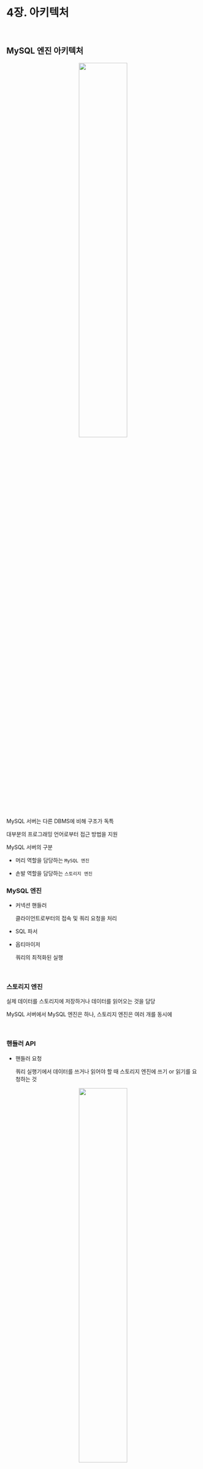 # 4장. 아키텍처



<br>

## MySQL 엔진 아키텍처

<p align="center"><img src="./images/4_1.png" width="50%"></p>


MySQL 서버는 다른 DBMS에 비해 구조가 독특

대부분의 프로그래밍 언어로부터 접근 방법을 지원

MySQL 서버의 구분

- 머리 역할을 담당하는 `MySQL 엔진`

- 손발 역할을 담당하는 `스토리지 엔진`

### MySQL 엔진

- 커넥션 핸들러

    클라이언트로부터의 접속 및 쿼리 요청을 처리

- SQL 파서

- 옵티마이저

    쿼리의 최적화된 실행

<br>

### 스토리지 엔진

실제 데이터를 스토리지에 저장하거나 데이터를 읽어오는 것을 담당

MySQL 서버에서 MySQL 엔진은 하나, 스토리지 엔진은 여러 개를 동시에

<br>

### 핸들러 API

- 핸들러 요청

    쿼리 실행기에서 데이터를 쓰거나 읽어야 할 때 스토리지 엔진에 쓰기 or 읽기를 요청하는 것

<p align="center"><img src="./images/4_2.png" width="50%"></p>

핸들러 API를 통해 얼마나 많은 데이터(레코드) 작업이 있었는지 확인 가능

<br>

### MySQL 스레딩 구조

<p align="center"><img src="./images/4_3.png" width="80%"></p>

MySQL 서버는 프로세스 기반이 아니라 스레드 기반으로 작동


<br>

### 포그라운드 스레드

MySQL 서버에 접속하면 요청을 처리해줄 스레드를 생성해 클라이언트에게 할당 

DBMS 앞단에서 사용자(클라이언트)와 통신하기에 포그라운드 스레드(사용자 스레드)

<br>

데이터를 MySQL의 데이터 버퍼나 캐시로부터 가져오거나, 없는 경우 직접 디스크의 데이터나 인덱스 파일로부터 데이터를 읽어와서 각 클라이언트 사용자가 요청하는 쿼리 문장을 처리

<br>

최소 MySQL 서버에 접속된 클라이언트 수만큼 존재

작업을 마치고 커넥션 종료 -> 커넥션 담당 스레드는 스레드 캐시로

<br>




MyISAM 테이블은 디스크 쓰기까지 포그라운드 스레드가 처리

InnoDB 테이블은 데이터 버퍼나 캐시까지만 포그라운드 스레드가 처리

<br>

### 백그라운드 스레드

InnoDB는 여러 가지 작업이 백그라운드로 처리

- 인서트 버퍼를 병합

- 로그를 디스크로 기록(중요)

- InnoDB 버퍼 풀의 데이터를 디스크에 기록(중요)

- 데이터를 버퍼로 읽어옴

- 잠금이나 데드락을 모니터링

<br>

InnoDB에서 데이터를 읽는 작업은 포그라운드 스레드에서 처리되기 때문에 읽기 스레드는 많이 설정할 필요 X

쓰기 스레드는 아주 많은 작업을 백그라운드로 처리하기 때문에 충분히 설정해야 함

<br>

쓰기 작업은 지연되어 처리될 수 있지만 읽기 작업은 절대 지연될 수 없음

<br>

### 메모리 할당 및 사용 구조

<p align="center"><img src="./images/4_4.png" width="60%"></p>

MySQL에서 사용되는 메모리 공간

- 글로벌 메모리

- 로컬 메모리

### 글로벌 메모리

MySQL 서버가 시작되면서 운영체제로부터 할당

스레드 수와 무관하게 하나의 메모리 공간만 할당

#### 대표적인 글로벌 메모리

- 테이블 캐시

- InnoDB 버퍼 풀

- InnoDB 어댑티브 해시 인덱스

- InnoDB 리두 로그 버퍼

<br>

### 로컬 메모리

클라이언트 스레드가 쿼리를 처리하는 데 사용하는 메모리 영역

각 클라이언트 스레드 별로 독립적으로 할당, 절대 공유되지 않음


#### 대표적인 로컬 메모리

- 정렬 버퍼

- 조인 버퍼

- 바이너리 로그 캐시

- 네트워크 버퍼

<br>

### 플러그인 스토리지 엔진 모델

<p align="center"><img src="./images/4_5.png" width="80%"></p>

MySQL의 독특한 구조 중 대표적인 것이 플러그인 모델

<br>

<p align="center"><img src="./images/4_6.png" width="100%"></p>

쿼리의 실행 과정 중 거의 `대부분의 작업이 MySQL 엔진`에서 처리되고 마지막 `데이터 읽기/쓰기 작업이 스토리지 엔진`에 의해 처리

<br>

MySQL 엔진은 사람 역할 / 스토리지 엔진은 자동차 역할

MySQL 엔진이 스토리지 엔진을 조정하기 위해 `핸들러`를 사용 

<br>

```
하나의 쿼리 작업은 여러 하위 작업으로 나뉘는데, 각 하위 작업이 MySQL 엔진 영역에서 처리되는지 스토리지 엔진 영역에서 처리되는지 알아야 한다.
```

### 스토리지 엔진

<p align="center"><img src="./images/4_7.png" width="100%"></p>

Supprot 컬럼의 값 4가지

- YES : 해당 스토리지 엔진이 포함, 사용 가능 상태로 활성화

- DEFAULT : 필수 스토리지 엔진

- NO : 포함되지 않음, 사용하기 위해서는 서버를 다시 빌드(컴파일)해야 함

- DISABLED : 포함 But, 비활성화

<br>

#### 컴포넌트

플러그인 아키텍처를 대체하기 위해 컴포넌트 아키텍처를 지원

<br>

### 쿼리 실행 구조

<p align="center"><img src="./images/4_8.png" width="70%"></p>

#### 쿼리 파서

사용자 요청으로 들어온 쿼리 문장을 토큰(MySQL이 인식할 수 있는 최소 단위)으로 분리해 트리 형태의 구조로 만들어 내는 작업

#### 전처리기

파서 트리를 기반으로 쿼리 문장에 구조적인 문제점이 있는지 확인

토큰을 테이블, 칼럼 이름 등에 매핑해서 해당 객체의 존재 여부와 접근 권한을 확인하는 과정

#### 옵티마이저

쿼리 문장을 저렴한 비용으로 가장 빠르게 처리할지를 결정하는 역할

DBMS의 두뇌


#### 실행 엔진

실행 엔진과 핸들러는 손과 발

예를 들어, 옵티마이저가 GROUP BY를 처리하기 위해 임시 테이블을 사용하기로 결정했다면

1. 실행 엔진이 핸들러에게 임시 테이블을 만들라고 요청

2. 실행 엔진은 WHERE 절에 일치하는 레코드를 읽어오라고 핸들러에게 요청

3. 읽어온 레코드들을 1번에서 준비한 임시 테이블로 저장하라고 다시 핸들러에게 요청

4. 데이터가 준비된 임시 테이블에서 필요한 방식으로 데이터를 읽어오라고 다시 핸들러에게 요청

5. 최종적으로 실행 엔진은 결과를 사용자나 다른 모듈로 넘김

`즉, 실행 엔진은 계획대로 각 핸들러에게 요청해서 받은 결과를 또 다른 핸들러 요청의 입력으로 연결하는 역할을 수행`

#### 핸들러(스토리지 엔진)

MySQL 실행 엔진의 요청에 따라 데이터를 디스크로 저장하고 디스크로 읽어 오는 역할을 담당

<br>

### 쿼리 캐시

쿼리 캐시는 빠른 응답을 필요로 하는 웹 기반 응용 프로그램에서 중요한 역할

SQL 실행 결과를 메모리에 캐시하고 동일 SQL 쿼리가 실행되면 즉시 결과를 반환

하지만, 테이블의 데이터가 변경되면 모두 삭제해야 하기 때문에 MySQL 8.0으로 올라오면서 기능이 완전 제거

<br>

### 스레드 풀

MySQL 서버의 CPU가 제한된 개수의 스레드 처리에만 집중할 수 있게 해서 서버의 자원 소모를 줄이는 것이 목적

동시에 실행 중인 스레드들을 CPU가 최대한 잘 처리해낼 수 있는 수준으로 줄여서 빨리 처리하게 하는 기능

<BR>

### 트랜잭션 지원 메타 데이터

테이블의 구조 정보와 스토어드 프로그램 등의 정보를 데이터 딕셔너리 또는 메타데이터라고 함

8.0 버전부터는 관련 정보를 InnoDB의 테이블에 저장

## InnoDB 스토리지 엔진 아키텍처

<p align="center"><img src="./images/4_9.png" width="100%"></p>

InnoDB는 MySQL 스토리지 엔진 중 거의 유일하게 레코드 기반 잠금을 제공하며, 높은 동시성 처리와 안정적이며 성능이 뛰어남

<br>

### 프라이머리 키에 의한 클러스터링

InnoDB의 모든 테이블은 기본적으로 프라이머리 키를 기준으로 클러스터링되어 저장

즉, 프라이머리 키 값의 순서대로 디스크에 저장

프라이머리 키가 클러스터링 인덱스이기 때문에 프라이머리 키를 이용한 레인지 스캔은 상당히 빠름

쿼리의 실행 계획에서 프라이머리 키는 다른 보조 인덱스에 비해 비중이 높게 설정

<br>

MyISAM 스토리지 엔진에서는 클러스터링 키를 지원하지 않음

<br>

### 외래 키 지원

외래 키 지원은 InnoDB 스토리지 엔진에서만 지원

부모 테이블과 자식 테이블 모두 해당 칼럼에 인덱스 생성이 필요하고, 변경 시 데이터 체크 작업이 필요하므로 잠금이 여러 테이블로 전파되고 데드락이 발생할 수 있기에 주의

foreign_key_checks 변수로 외래 키 체크 작업을 켜고 끌 수 있음

<br>

### MVCC(Multi Version Concurrency Control)

레코드 레벨의 트랜잭션을 지원하는 DBMS가 제공하는 기능

MVCC의 목적은 잠금을 사용하지 않는 일관된 읽기 제공

InnoDB는 언두 로그를 이용해 이 기능을 구현


<p align="center"><img src="./images/4_10.png" width="80%"></p>


<p align="center"><img src="./images/4_11.png" width="70%"></p>


<p align="center"><img src="./images/4_12.png" width="70%"></p>

UPDATE 문장이 실행되면 커밋 실행 여부와 관계 없이 버퍼 풀은 새로운 값인 경기로 업데이트

디스크의 데이터 파일에는 체크포인트나 InnoDB의 Write 스레드에 의해 새로운 값으로 업데이트되거나 아닐 수도 있음

아직 COMMIT이나 ROLLBACK이 되지 않은 상태에서 다른 사용자가 작업 중인 레코드를 조회한다면 어디에 있는 데이터를 조회할까?

```
mysql> SELECT * FROM member WHERE m_id=12;
```
<p align="center"><img src="./images/4_13.png" width="70%"></p>

```
먼저 COMMIT과 ROLLBACK을 이해하려면 TRANSACTION 진행 과정에 대해서 알아야 함

COMMIT

보류중인 모든 데이터 변경사항을 영구적으로 적용. 현재 트랜잭션 종료

ROLLBACK

보류중인 모든 데이터 변경사항을 폐기. 현재 트랜잭션 종료, 직전 커밋 직후의 단계로 회귀(되돌아가기)

전체 트랜잭션을 롤백함

SAVEPOINT

ROLLBACK 할 포인트 지정(세이브포인트).
```

<br>

다시 위의 질문으로 돌아가 답을 한다면, MySQL 서버의 시스템 변수(transaction_isolation)에 설정된 격리 수준에 따라 다름

격리 수준이 READ_UNCOMMITED인 경우 버퍼 풀이 가지고 있는 변경된 데이터를 읽어서 반환

READ_COMMITED거나 그 이상의 격리 수준인 경우 변경되기 이전의 내용을 보관하고 있는 언두 영역의 데이터를 반환

`해당 과정을 DBMS에서 MVCC라고 표현`

`즉, 하나의 레코드(회원 번호가 12인 레코드)에 대해 2개의 버전이 유지되고, 필요에 따라 어느 데이터가 보여지는지 여러 가지 상황에 따라 달라지는 구조`

<br>

### 잠금 없는 일관된 읽기(Non-Locking Consistent Read)

InnoDB는 MVCC 기술을 이용해 잠금을 걸지 않고 읽기 작업을 수행

```
## 잠금이란?

여러 사용자가 동시에 데이터베이스를 변경할 때 잠금은 충돌을 방지하고 일관된 상태를 유지하는 것
```

특정 사용자가 레코드를 변경하고 아직 커밋을 수행하지 않았다고 하더라도 이 변경 트랜잭션이 다른 사용자의 SELECT 작업을 방해하지 않음

이럴 때 언두 로그를 사용

오랜 시간 동안 활성 상태인 트랜잭션으로 인해 서버가 느려지는 문제가 있는데 이런 일관된 읽기를 위해 언두 로그를 삭제하지 않고 유지해야 되기 때문에 발생하는 문제

```
MVCC가 적합한 경우:

데이터 읽기 작업이 많은 경우: MVCC는 데이터 읽기 작업에 영향을 거의 미치지 않기 때문에 데이터 읽기 작업이 많은 경우에 적합합니다.

데이터 변경 작업이 빈번하지 않은 경우: MVCC는 데이터 변경 작업에 잠금이 필요하지 않지만, 변경 작업이 빈번할 경우 성능 저하를 초래할 수 있습니다.


MVCC가 적합하지 않은 경우:

데이터 변경 작업이 빈번한 경우: MVCC는 데이터 변경 작업에 잠금이 필요하지 않지만, 변경 작업이 빈번할 경우 성능 저하를 초래할 수 있습니다.

저장 공간이 부족한 경우: MVCC는 여러 버전의 데이터를 저장하기 때문에 저장 공간이 부족한 경우 적합하지 않습니다.
```

<br>


### 자동 데드락 감지

Inno DB는 잠금이 교착 상태에 빠지지 않았는지 확인하기 위해 잠금 대기 목록을 그래프 형태로 관리

데드락 감지 스레드가 주기적으로 잠금 대기 그래프를 검사해 교착 상태에 빠진 트랜잭션들을 찾아서 그 중에 하나를 강제 종료

어느 트랜잭션을 먼저 강제 종료할 것인지는 트랜잭션의 언두 로그 양이며, 더 적게 가진 트랜잭션이 롤백의 대상

innodb_table_locks 시스템 변수를 활성화하면 InnoDB 내부 레코드 잠금 뿐 아니라 테이블 레벨의 잠금까지 감지할 수 있음

<br>

동시 처리 스레드가 많아지거나 트랜잭션이 가진 잠금의 개수가 많아지면 데드락 감지 스레드가 느려짐

<br>

### 자동화된 장애 복구

InnoDB에는 손실이나 장애로부터 데이터를 보호하기 위한 여러 가지 메커니즘이 탑재

이런 매커니즘을 이용해 MySQL 서버가 시작될 때 완료되지 못한 트랜잭션이나 일부만 기록된 데이터 페이지 등에 대한 복구 작업이 자동으로 진행

<br>

InnoD 스토리지 엔진은 매우 견고해서 데이터 파일이 손상되거나 MySQL 서버가 시작되는 못하는 경우는 거의 없음

하지만, 디스크나 서버 하드웨어 이슈로 자동 복구를 못하는 경우 복구하기 쉽지 않음

<br>

이때는 innodb_force_recovery 시스템 변수를 설정해서 서버를 시작해야 함

1. InnoDB의 로그 파일이 손상됐다면 6으로 설정하고 MySQL 서버를 가동

2. 테이블의 데이터 파일이 손상됐다면 1로 설정하고 MySQL 서버를 가동

3. 어떤 부분이 문제인지 알 수 없다면 1 ~ 6까지 변경하면서 MySQL을 재시작

<br>

### InnoDB 버퍼 풀

InnoDB 스토리지 엔진에서 가장 핵심적인 부분

디스크의 데이터 파일이나 인덱스 정보를 메모리에 캐시해두는 공간

쓰기 작업을 지연시켜 일괄 작업으로 처리할 수 있게 해주는 버퍼 역할도 같이

<br>

일반적인 애플리케이션에서는 INSERT, UPDATE, DELETE처럼 데이터를 변경하는 쿼리는 데이터 파일의 레코드를 변경하기에 랜덤한 디스크 작업을 발생 시킴

하지만, 버퍼 풀이 이런 변경된 데이터를 모아서 처리하면 랜덤한 디스크 작업의 횟수를 줄일 수 있음

<br>

### 버퍼 풀의 크기 설정

운영체제와 각 클라이언트 스레드가 사용할 메모리를 고려해서 설정

처음으로 MySQL 서버를 준비한다면 다음과 같이 권장

1. 운영체제의 전체 메모리 공간이 8GB 미만이라면 50% 정도만 버퍼풀로 설정

2. 메모리 공간이 그 이상이라면 50% 이상으로 점점 올려가면서 최적점을 찾기

3. 50GB 이상이라면 15GB에서 30GB를 뺀 나머지를 버퍼 풀로 할당

<br>

innodb_buffer_pool_size 시스템 변수로 크기를 설정 가능하며, 동적으로 크기 확장 가능

크리티컬한 변경이기에 서버가 한가한 시점에 하는 것이 좋음

크기를 줄이는 작업은 서비스 영향도가 매우 크므로 가능하면 하지 않는 것이 좋음

<br>

### 버퍼 풀의 구조

버퍼 풀을 페이지 크기(innodb_page_size)의 조각으로 쪼개어 엔진이 데이터를 필요로 할 때 해당 데이터 페이지를 읽어서 각 조각에 저장

페이지 크기 조각을 관리하기 위한 3가지 자료 구조

1. LRU(Least Recently Used) 리스트

2. Flush 리스트

3. Free 리스트

```
## LRU 자료구조란 무엇일까요?

LRU는 "Least Recently Used"의 약자로, 최근에 가장 오랫동안 사용하지 않은 데이터를 제거하는 자료구조입니다. 캐시 메모리와 같은 제한된 공간에서 데이터를 효율적으로 관리할 때 유용하게 사용됩니다.


## LRU 자료구조의 작동 방식

LRU 자료구조는 다음과 같은 방식으로 작동합니다.

데이터 삽입: 새로운 데이터가 LRU 자료구조에 삽입될 때, 가장 최근에 사용된 데이터의 위치 바로 뒤에 추가됩니다.

데이터 접근: 이미 LRU 자료구조에 존재하는 데이터에 접근할 때, 해당 데이터를 가장 최근에 사용된 위치로 이동시킵니다.

데이터 제거: LRU 자료구조에 공간이 부족할 때, 가장 오랫동안 사용되지 않은 데이터가 제거됩니다.


## LRU 자료구조의 구현

LRU 자료구조는 일반적으로 다음과 같은 두 가지 방법으로 구현됩니다.

연결 리스트: 데이터를 연결 리스트로 연결하고, 최근에 사용된 데이터 순서대로 연결 리스트를 유지합니다.

해시 테이블: 데이터를 해시 테이블에 저장하고, 각 데이터의 사용 시간 정보를 함께 저장합니다.
```

<p align="center"><img src="./images/4_14.png" width="50%"></p>

<br>

`InnoDB 스토리지 엔진에서 데이터를 찾는 과정`

1. 필요한 레코드가 저장된 데이터 페이지가 버퍼 풀에 있는지 검사

    1. InnoDB 어댑티브 해시 인덱스를 이용해 페이지를 검색

    2. 해당 테이블의 인덱스(B-Tree)를 이용해 버퍼 풀에서 페이지를 검색

    3. 버퍼 풀에 이미 데이터 페이지가 있었다면 해당 페이지의 포인터를 MRU(Most Recently Used) 방향으로 승급

2. 디스크에서 필요한 데이터 페이지를 버퍼 풀에 적재하고, 적재된 페이지에 대한 포인터를 LRU 헤더 부분에 추가

3. 버퍼 풀의 LRU 헤더 부분에 적재된 데이터 페이지가 실제로 읽히면 MRU 헤더 부분으로 이동

4. 버퍼 풀에 상주하는 데이터 페이지는 사용자 쿼리가 얼마나 최근에 접근했는지에 따라 나이가 부여되며, 오랫동안 사용되지 않으면 나이가 오래되고 해당 페이지는 버퍼 풀에서 제거

5. 필요한 데이터가 자주 접근됐다면 해당 페이지의 인덱스 키를 어댑티브 해시 인덱스에 추가


`즉, 버퍼 풀 내부에서 최근 접근 여부에 따라서 데이터 페이지는 서로 경쟁하면서 MRU, LRU로 이동`

<br>

플러시 리스트는 디스크로 동기화되지 않은 데이터를 가진 데이터 페이지의 변경 시점 기준의 페이지 목록을 관리

데이터 변경이 가해진 데이터 페이지는 플러시 리스트에 관리되고 특정 시점이 되면 디스크로 기록되야 함

데이터가 변경되면 InnoDB는 변경 내용을 리두 로그에 기록하고 버퍼 풀의 데이터 페이지에도 변경 내용을 반영

그래서 리두 로그의 각 엔트리는 특정 데이터 페이지와 연결

<br>

### 버퍼 풀과 리두 로그

버퍼 풀과 리두 로그는 매우 밀접한 관계

버퍼 풀은 DB 서버 성능 향상을 위해 데이터 캐시와 쓰기 버퍼링 두가지 용도

버퍼 풀의 메모리 공간만 단순히 늘리는 것은 데이터 캐시 기능만 향상시키는 것

`쓰기 버퍼링 기능까지 향상시키려면 버퍼 풀과 리두 로그와의 관계를 이해`해야 함

<br>

버퍼 풀은 전혀 변경되지 않은 클린 페이지와 함께 INSERT, UPDATE, DELETE 명령으로 변경된 데이터를 가진 더티 페이지도 가지고 있음

더티 페이지는 디스크와 메모리(버퍼 풀)의 데이터 상태가 다르기에 언젠가는 디스크에 기록되어야 함

하지만 더티 페이지는 버퍼 풀에 무한정 있을 수 없음

InnoDB에서 리두 로그는 1개 이상의 고정 크기 파일을 연결해서 순환 고리처럼 사용

즉, 데이터 변경이 계속 발생하면 리두 로그 파일에 기록됐던 로그 엔트리는 다시 새로운 로그 엔트리로 덮어 쓰임

```
MySQL에서 로그 엔트리란 무엇일까요?

MySQL에서 로그 엔트리는 서버 활동에 대한 기록입니다. 로그 엔트리에는 다음과 같은 정보가 포함됩니다.

날짜 및 시간: 로그 엔트리가 생성된 날짜와 시간
로그 수준: 로그 엔트리의 중요도 수준 (예: 정보, 경고, 오류)
사용자: 로그 엔트리를 생성한 사용자
클라이언트 주소: 로그 엔트리를 생성한 클라이언트의 IP 주소
쿼리: 실행된 SQL 쿼리
메시지: 로그 엔트리의 내용
```

<br>

```
언두 로그와 리두 로그는 똑같지 않습니다. 둘 다 데이터베이스 트랜잭션 관리에 사용되지만 역할과 작동 방식에서 차이점이 있습니다.

1. 역할

언두 로그: 트랜잭션 취소 시 필요한 데이터를 저장합니다.
리두 로그: 트랜잭션 커밋 시 필요한 데이터를 저장합니다.

2. 작동 방식

언두 로그:

트랜잭션 진행 중 변경된 데이터의 이전 값을 저장합니다.
트랜잭션 취소 시 언두 로그를 사용하여 데이터를 이전 상태로 되돌립니다.

리두 로그:

트랜잭션 진행 중 변경된 데이터의 변경 내용을 저장합니다.
트랜잭션 커밋 시 리두 로그를 사용하여 데이터를 영구적으로 저장합니다.
```


InnoDB는 전체 리두 로그 파일에서 재사용 가능한 공간과 재사용 불가능한 공간(활성 리두 로그)을 구분해서 관리

리두 로그 파일의 공간은 계속 순환되어 재사용되지만 매번 기록될 때마다 로그 포지션은 계속 증가된 값을 갖음(Log Sequnece Number : LSN)

<br>

InnoDB는 주기적으로 체크포인트 이벤트를 발생시켜 리두 로그와 버퍼 풀의 더티 페이지를 디스크로 동기화하는데 LSN이 활성 리두 로그 공간의 시작점

마지막 리두 로그 엔트리의 LSN - 가장 최근 체크포인트의 LSN = 체크포인트 에이지

<br>

버퍼 풀의 더티 페이지는 특정 리두 로그 엔트리와의 관계를 가지고, 체크포인트가 발생하면 체크포인트 LSN보다 작은 리두 로그 엔트리와 관련된 더티 페이지는 모두 디스크로 동기화

<br>

간단한 예제

1. 버퍼 풀이 100GB, 리두 로그 파일의 전체 크기가 100MB

2. 버퍼 풀이 100MB, 리두 로그 파일의 전체 크기가 100GB

1번의 경우 체크포인트 에이지가 최대 100MB, 데이터 페이지가 16KB라고 가정하면 허용 가능한 더티 페이지의 크기는 400MB

이 경우 버퍼 풀의 크기는 크지만 실제 쓰기 버퍼링 효과는 거의 미미

2번의 경우 400GB의 더티 페이지를 가질 수 있지만 버퍼 풀의 크기가 100MB이기에 최대 허용 가능 버퍼 페이지는 100MB

<br>

두가지 모두 좋은 설정은 아니며, 특히 2번은 버퍼 풀에 더티 페이지 비율이 너무 높은 상태에서 갑자기 버퍼 풀이 필요한 상황이 오면 매우 많은 더티 페이지를 한번에 기록해야 하는 상황이 있음

일반적으로 리두 로그는 변경 분만 가지고 있고, 버퍼 풀은 데이터 페이지를 통채로 가지기 때문에 리두 로그는 훨씬 작은 공간만 있으면 됨

<br>

### 버퍼 풀 플러시

InnoDB는 버퍼 풀에서 디스크로 기록되지 않은 더티 페이지들을 성능 하락 없이 디스크에 동기화하기 위해 2개의 플러시 기능을 백그라운드로 실행

- 플러시 리스트 플러시

- LRU 리스트 플러시

<br>

### 플러시 리스트 플러시

리두 로그 공간의 재활용을 위해 주기적으로 오래된 리두 로그 엔트리가 사용하는 공간을 비워야 함

`리두 로그 공간이 지워지려면 반드시 InnoDB 버퍼 풀의 더티 페이지가 먼저 디스크로 동기화`

이를 위해 주기적으로 플러시 리스트 플러시 함수를 호출해서 오래 전에 변경된 데이터 페이지 순서대로 디스크에 동기화하는 작업을 수행

이 때 언제부터 얼마나 많은 더티 페이지를 한 번에 디스크에 기록하느냐에 따라 쿼리 처리가 악영향을 받지 않으면서 처리

innodb_page_cleaners - 클리너 스레드 개수 조정, buffer_pool_instances 설정 값과 동일하게

innodb_max_dirty_pages_pct - 더티 페이지 비율 조정, 가능하면 기본값 유지

<br>

버퍼 풀에 더티 페이지가 많으면 디스크 쓰기 폭팔 현상이 발생할 가능성이 높음

innodb_max_dirty_pages_pct_lwm - 일정 수준 이상 더티 페이지가 발생하면 조금씩 더티 페이지를 디스크로 기록

<br>


innodb_io_capacity - 어느 정도의 디스크 읽고 쓰기가 가능한지 설정

innodb_io_capacity_max - 디스크가 최대 성능을 발휘할 때 어느 정도의 디스크 읽고 쓰기가 가능한지 설정

여기서 디스크 읽고 쓰기란 백그라운드 스레드가 수행하는 디스크 작업을 의미

대부분 버퍼 풀의 더티 페이지 쓰기가 이에 해당

<br>

### 어댑티브 플러시

활성화시 버퍼 풀의 더티 페이지 비율이나 io_capacity, io_capacity_max 값에 의존하기 않고 새로운 알고리즘 사용

리두 로그 증가 속도를 분석해서 적절 수준의 더티 페이지가 버퍼 풀에 유지될 수 있도록

<br>

### LRU 리스트 플러시

LRU 리스트에서 사용 빈도가 낮은 데이터 페이지들을 제거해서 새로운 페이지를 읽어올 공간을 만들 때, LRU 리스트 플러시 함수 사용

